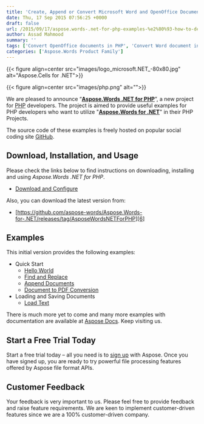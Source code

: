 ```yaml
---
title: 'Create, Append or Convert Microsoft Word and OpenOffice Documents in PHP'
date: Thu, 17 Sep 2015 07:56:25 +0000
draft: false
url: /2015/09/17/aspose.words-.net-for-php-examples-%e2%80%93-how-to-deal-microsoft-word-and-openoffice-documents/
author: Assad Mahmood
summary: ''
tags: ['Convert OpenOffice documents in PHP', 'Convert Word document in PHP', 'Create Word and OpenOffice Documents in PHP', 'PHP Word API']
categories: ['Aspose.Words Product Family']
---
```




{{< figure align=center src="images/logo_microsoft.NET_-80x80.jpg" alt="Aspose.Cells for .NET">}}




{{< figure align=center src="images/php.png" alt="">}}


We are pleased to announce “**[Aspose.Words .NET for PHP][1]**”, a new project for [PHP][2] developers. The project is aimed to provide useful examples for PHP developers who want to utilize "**[Aspose.Words for .NET][3]**" in their PHP Projects.

The source code of these examples is freely hosted on popular social coding site [GitHub][4].

## Download, Installation, and Usage

Please check the links below to find instructions on downloading, installing and using _Aspose.Words .NET for PHP_.

*   [Download and Configure][5]

Also, you can download the latest version from:

*   [https://github.com/aspose-words/Aspose.Words-for-.NET/releases/tag/AsposeWordsNETForPHP][6]

## Examples

This initial version provides the following examples:

*   Quick Start
    *   [Hello World][7]
    *   [Find and Replace][8]
    *   [Append Documents][9]
    *   [Document to PDF Conversion][10]
*   Loading and Saving Documents
    *   [Load Text][11]

There is much more yet to come and many more examples with documentation are available at [Aspose Docs][12]. Keep visiting us.

## Start a Free Trial Today

Start a free trial today – all you need is to [sign up][13] with Aspose. Once you have signed up, you are ready to try powerful file processing features offered by Aspose file format APIs.

## Customer Feedback

Your feedback is very important to us. Please feel free to provide feedback and raise feature requirements. We are keen to implement customer-driven features since we are a 100% customer-driven company.




[1]: http://docs.aspose.com/display/wordsnet/Aspose.Words+.NET+for+PHP
[2]: http://php.net/
[3]: http://products.aspose.com/words/java
[4]: https://github.com/asposewords/Aspose_Words_NET/blob/master/Plugins/Aspose_Words_NET_for_PHP
[5]: http://docs.aspose.com/display/wordsnet/Aspose.Words+.NET+for+PHP#Aspose.Words.NETforPHP-DownloadandConfigure
[6]: https://github.com/aspose-words/Aspose.Words-for-.NET/releases/tag/AsposeWordsNETForPHP
[7]: http://docs.aspose.com/display/wordsnet/HelloWorld+Example+in+PHP
[8]: http://docs.aspose.com/display/wordsnet/Find+and+Replace
[9]: http://docs.aspose.com/display/wordsnet/Append+Documents
[10]: http://docs.aspose.com/display/wordsnet/Document+to+PDF+Conversion+in+PHP
[11]: http://docs.aspose.com/display/wordsnet/Load+Text+File
[12]: http://docs.aspose.com/display/wordsnet/Aspose.Words+.NET+for+PHP
[13]: http://www.aspose.com/




